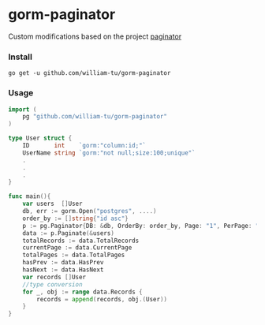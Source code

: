 # gorm-paginator

Custom modifications based on the project [paginator](https://github.com/Prabandham/paginator)

### Install 
`go get -u github.com/william-tu/gorm-paginator`

### Usage

```go
import (
	pg "github.com/william-tu/gorm-paginator"
)

type User struct {
	ID       int    `gorm:"column:id;"`
	UserName string `gorm:"not null;size:100;unique"`
	.
	.
	.
}

func main(){
    var users  []User
    db, err := gorm.Open("postgres", ....)
    order_by := []string{"id asc"}
    p := pg.Paginator{DB: &db, OrderBy: order_by, Page: "1", PerPage: "10"}
    data := p.Paginate(&users)
    totalRecords := data.TotalRecords 
    currentPage := data.CurrentPage
    totalPages := data.TotalPages 
    hasPrev := data.HasPrev 
    hasNext := data.HasNext
    var records []User
    //type conversion
    for _, obj := range data.Records {
    	records = append(records, obj.(User))
    }
}

```

        


